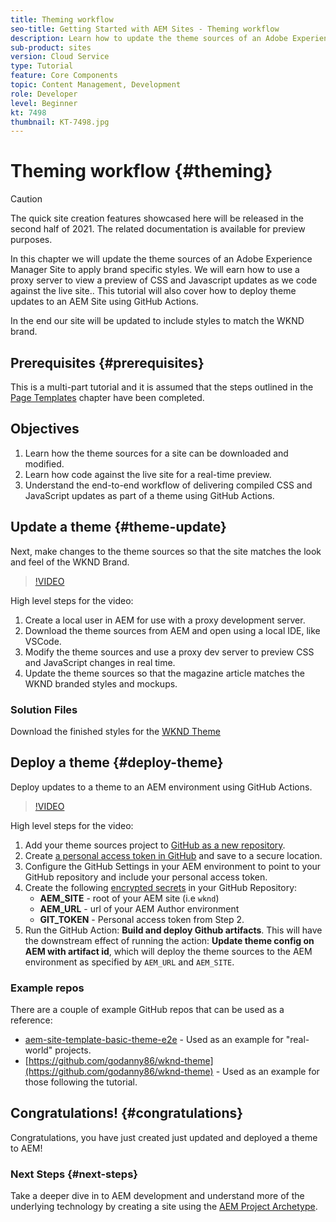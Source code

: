 ```yaml
---
title: Theming workflow
seo-title: Getting Started with AEM Sites - Theming workflow
description: Learn how to update the theme sources of an Adobe Experience Manager Site to apply brand specific styles. Learn how to use a proxy server to view a live preview of CSS and Javascript updates. This tutorial will also cover how to deploy theme updates to an AEM Site using GitHub Actions.
sub-product: sites
version: Cloud Service
type: Tutorial
feature: Core Components
topic: Content Management, Development
role: Developer
level: Beginner
kt: 7498
thumbnail: KT-7498.jpg
---
```


# Theming workflow {#theming}

>[!CAUTION]
>
> The quick site creation features showcased here will be released in the second half of 2021. The related documentation is available for preview purposes.

In this chapter we will update the theme sources of an Adobe Experience Manager Site to apply brand specific styles. We will earn how to use a proxy server to view a preview of CSS and Javascript updates as we code against the live site.. This tutorial will also cover how to deploy theme updates to an AEM Site using GitHub Actions. 

In the end our site will be updated to include styles to match the WKND brand.

## Prerequisites {#prerequisites}

This is a multi-part tutorial and it is assumed that the steps outlined in the [Page Templates](./page-templates.md) chapter have been completed.

## Objectives

1. Learn how the theme sources for a site can be downloaded and modified.
1. Learn how code against the live site for a real-time preview.
1. Understand the end-to-end workflow of delivering compiled CSS and JavaScript updates as part of a theme using GitHub Actions.

## Update a theme {#theme-update}

Next, make changes to the theme sources so that the site matches the look and feel of the WKND Brand.

>[!VIDEO](https://video.tv.adobe.com/v/332918/?quality=12&learn=on)

High level steps for the video:

1. Create a local user in AEM for use with a proxy development server.
1. Download the theme sources from AEM and open using a local IDE, like VSCode.
1. Modify the theme sources and use a proxy dev server to preview CSS and JavaScript changes in real time.
1. Update the theme sources so that the magazine article matches the WKND branded styles and mockups.

### Solution Files

Download the finished styles for the [WKND Theme](assets/theming/WKND-THEME-src.zip)

## Deploy a theme {#deploy-theme}

Deploy updates to a theme to an AEM environment using GitHub Actions.

>[!VIDEO](https://video.tv.adobe.com/v/332919/?quality=12&learn=on)

High level steps for the video:

1. Add your theme sources project to [GitHub as a new repository](https://docs.github.com/en/github/importing-your-projects-to-github/adding-an-existing-project-to-github-using-the-command-line).
1. Create [a personal access token in GitHub](https://docs.github.com/en/github/authenticating-to-github/creating-a-personal-access-token) and save to a secure location.
1. Configure the GitHub Settings in your AEM environment to point to your GitHub repository and include your personal access token.
1. Create the following [encrypted secrets](https://docs.github.com/en/actions/reference/encrypted-secrets) in your GitHub Repository:
    * **AEM_SITE** - root of your AEM site (i.e `wknd`)
    * **AEM_URL** - url of your AEM Author environment
    * **GIT_TOKEN** - Personal access token from Step 2.
1. Run the GitHub Action: **Build and deploy Github artifacts**. This will have the downstream effect of running the action: **Update theme config on AEM with artifact id**, which will deploy the theme sources to the AEM environment as specified by `AEM_URL` and `AEM_SITE`.

### Example repos

There are a couple of example GitHub repos that can be used as a reference:

* [aem-site-template-basic-theme-e2e](https://github.com/adobe/aem-site-template-basic-theme-e2e) - Used as an example for "real-world" projects.
* [https://github.com/godanny86/wknd-theme](https://github.com/godanny86/wknd-theme) - Used as an example for those following the tutorial.

## Congratulations! {#congratulations}

Congratulations, you have just created just updated and deployed a theme to AEM!

### Next Steps {#next-steps}

Take a deeper dive in to AEM development and understand more of the underlying technology by creating a site using the [AEM Project Archetype](../project-archetype/overview.md).
